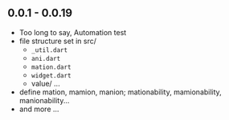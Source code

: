 ## 0.0.1 - 0.0.19
- Too long to say, Automation test
- file structure set in src/
  - `_util.dart`
  - `ani.dart`
  - `mation.dart`
  - `widget.dart`
  - value/ ...
- define mation, mamion, manion; mationability, mamionability, manionability...
- and more ...
